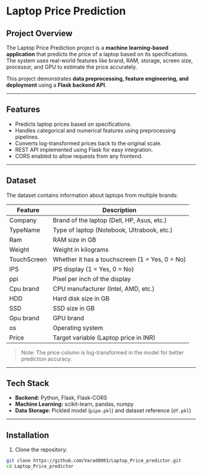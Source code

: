 # Laptop Price Prediction

## Project Overview
The Laptop Price Prediction project is a **machine learning-based application** that predicts the price of a laptop based on its specifications. The system uses real-world features like brand, RAM, storage, screen size, processor, and GPU to estimate the price accurately.  

This project demonstrates **data preprocessing, feature engineering, and deployment** using a **Flask backend API**.

---

## Features
- Predicts laptop prices based on specifications.
- Handles categorical and numerical features using preprocessing pipelines.
- Converts log-transformed prices back to the original scale.
- REST API implemented using Flask for easy integration.
- CORS enabled to allow requests from any frontend.

---

## Dataset
The dataset contains information about laptops from multiple brands:

| Feature        | Description                                      |
|----------------|--------------------------------------------------|
| Company        | Brand of the laptop (Dell, HP, Asus, etc.)      |
| TypeName       | Type of laptop (Notebook, Ultrabook, etc.)      |
| Ram            | RAM size in GB                                   |
| Weight         | Weight in kilograms                              |
| TouchScreen    | Whether it has a touchscreen (1 = Yes, 0 = No)  |
| IPS            | IPS display (1 = Yes, 0 = No)                   |
| ppi            | Pixel per inch of the display                    |
| Cpu brand      | CPU manufacturer (Intel, AMD, etc.)             |
| HDD            | Hard disk size in GB                             |
| SSD            | SSD size in GB                                   |
| Gpu brand      | GPU brand                                        |
| os             | Operating system                                 |
| Price          | Target variable (Laptop price in INR)           |

> Note: The price column is log-transformed in the model for better prediction accuracy.

---

## Tech Stack
- **Backend:** Python, Flask, Flask-CORS
- **Machine Learning:** scikit-learn, pandas, numpy
- **Data Storage:** Pickled model (`pipe.pkl`) and dataset reference (`df.pkl`)

---

## Installation
1. Clone the repository:

```bash
git clone https://github.com/Varad8003/Laptop_Price_predictor.git
cd Laptop_Price_predictor

